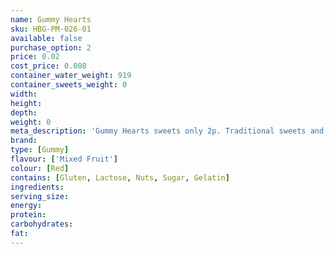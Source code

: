 ```yaml
---
name: Gummy Hearts
sku: HBG-PM-026-01
available: false
purchase_option: 2
price: 0.02
cost_price: 0.008
container_water_weight: 919
container_sweets_weight: 0
width: 
height: 
depth: 
weight: 0
meta_description: 'Gummy Hearts sweets only 2p. Traditional sweets and more at Humbugs Confectionery Store. Specialists in satisfying your sweet tooth!'
brand: 
type: [Gummy]
flavour: ['Mixed Fruit']
colour: [Red]
contains: [Gluten, Lactose, Nuts, Sugar, Gelatin]
ingredients: 
serving_size: 
energy: 
protein: 
carbohydrates: 
fat: 
---
```

